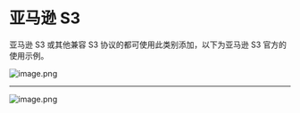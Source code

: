 # 亚马逊 S3

亚马逊 S3 或其他兼容 S3 协议的都可使用此类别添加，以下为亚马逊 S3 官方的使用示例。

![image.png](./img/s3-01.png)

---

![image.png](./img/s3-02.png)

